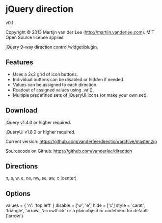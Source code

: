 jQuery direction
================
v0.1

Copyright &copy; 2013 Martijn van der Lee (http://martijn.vanderlee.com).
MIT Open Source license applies.

jQuery 9-way direction control/widget/plugin.

Features
--------
-	Uses a 3x3 grid of icon buttons.
-	Individual buttons can be disabled or hidden if needed.
-	Values can be assigned to each direction.
-	Readout of assigned values using .val().
-	Multiple predefined sets of jQueryUI icons (or make your own set).

Download
--------
jQuery v1.4.0 or higher required.

jQueryUI v1.8.0 or higher required.

Current version: https://github.com/vanderlee/direction/archive/master.zip

Sourcecode on Github: https://github.com/vanderlee/direction

Directions
----------
n, s, w, e, ne, nw, se, sw, c (center)

Options
-------
values	= { 'n': 'top left' }
disable = ['w', 'e']
hide	= ['c']
style	= 'carat', 'triangle', 'arrow', 'arrowthick' or a plainobject or undefined for default ('arrow')